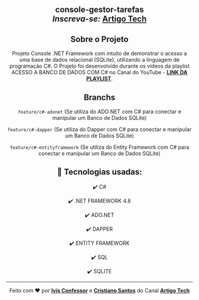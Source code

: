 <h2 align="center">
    console-gestor-tarefas
    <br />
    <strong><em>Inscreva-se: </em><a href="https://youtube.com/artigotech?sub_confirmation=1">Artigo Tech</a></strong>
</h1>

<div align="center">

## Sobre o Projeto

<p>
    Projeto Console .NET Framework com intuito de demonstrar o acesso a uma base de dados relacional (SQLite), utilizando a linguagem de programação C#.
    O Projeto foi desenvolvido durante os vídeos da playlist ACESSO A BANCO DE DADOS COM C# no Canal do YouTube - <strong><a href="https://www.youtube.com/playlist?list=PLzomD1iIig0TIVVYlSj9_q8hQpsTWK0FK">LINK DA PLAYLIST</a></strong>.
    <br />
</p>

</div>

<div align="center">

## Branchs

`feature/c#-adonet` (Se utiliza do ADO.NET com C# para conectar e manipular um Banco de Dados SQLite)

`feature/c#-dapper` (Se utiliza do Dapper com C# para conectar e manipular um Banco de Dados SQLite)
 
`feature/c#-entityframework` (Se utiliza do Entity Framework com C# para conectar e manipular um Banco de Dados SQLite)

</div>

<div align="center">

<div align="center">

## 🚀 Tecnologias usadas:

✔️ C#

✔️ .NET FRAMEWORK 4.8

✔️ ADO.NET

✔️ DAPPER

✔️ ENTITY FRAMEWORK

✔️ SQL

✔️ SQLITE

</div>

<hr />

<div align="center">
    Feito com <span role="img" aria-label="coração">❤️</span> por <strong><a href="https://www.linkedin.com/in/ivisconfessor/">Ivís Confessor</a></strong> e
    <strong><a href="https://www.linkedin.com/in/cristianoalvessantos/">Cristiano Santos</a></strong> do Canal <strong><a href="https://youtube.com/artigotech?sub_confirmation=1">Artigo Tech</a></strong>
</div>
